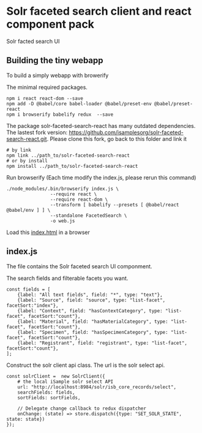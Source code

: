 # Solr faceted search client and react component pack
Solr facted search UI

## Building the tiny webapp

To build a simply webapp with browerify

The minimal required packages.
```
npm i react react-dom --save
npm add -D @babel/core babel-loader @babel/preset-env @babel/preset-react
npm i browserify babelify redux  --save 
```

The package solr-faceted-search-react has many outdated dependencies. 
The lastest fork version: https://github.com/isamplesorg/solr-faceted-search-react.git.
Please clone this fork, go back to this folder and link it
```
# by link
npm link ../path_to/solr-faceted-search-react
# or by install
npm install ../path_to/solr-faceted-search-react
```

Run browserify (Each time modify the index.js, please rerun this command)
```
./node_modules/.bin/browserify index.js \
                --require react \
                --require react-dom \
                --transform [ babelify --presets [ @babel/react @babel/env ] ] \
                --standalone FacetedSearch \
                -o web.js
```

Load this [index.html](index.html) in a browser

## index.js
The file contains the Solr faceted search UI componment.

The search fields and filterable facets you want.
```
const fields = [
    {label: "All text fields", field: "*", type: "text"},
	{label: "Source", field: "source", type: "list-facet", facetSort:"index"},
	{label: "Context", field: "hasContextCategory", type: "list-facet", facetSort:"count"},
	{label: "Material", field: "hasMaterialCategory", type: "list-facet", facetSort:"count"},
	{label: "Specimen", field: "hasSpecimenCategory", type: "list-facet", facetSort:"count"},
	{label: "Registrant", field: "registrant", type: "list-facet", facetSort:"count"},
];
```

Construct the solr client api class.
The url is the solr select api. 
```
const solrClient = 	new SolrClient({
	# the local iSample solr select API
	url: "http://localhost:8984/solr/isb_core_records/select",
	searchFields: fields,
	sortFields: sortFields,

	// Delegate change callback to redux dispatcher
	onChange: (state) => store.dispatch({type: "SET_SOLR_STATE", state: state})
});
```

